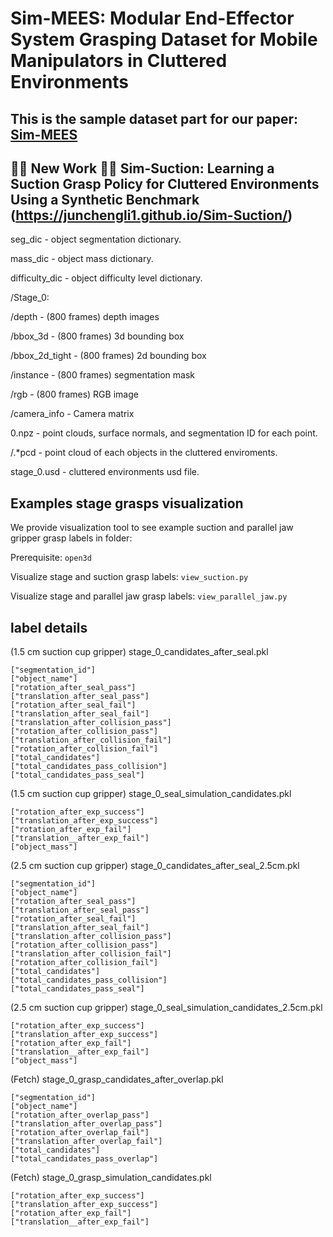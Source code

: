 # Sim-MEES: Modular End-Effector System Grasping Dataset for Mobile Manipulators in Cluttered Environments
## This is the sample dataset part for our paper: [Sim-MEES](https://drive.google.com/drive/folders/1CsWiaqe5LZzFyYPZLGWx-tOw7704hXul?usp=share_link)
## :rocket::rocket: New Work :rocket::rocket: Sim-Suction: Learning a Suction Grasp Policy for Cluttered Environments Using a Synthetic Benchmark (https://junchengli1.github.io/Sim-Suction/)

seg_dic - object segmentation dictionary.

mass_dic - object mass dictionary.

difficulty_dic - object difficulty level dictionary.


/Stage_0: 

/depth - (800 frames) depth images

/bbox_3d - (800 frames) 3d bounding box 

/bbox_2d_tight - (800 frames) 2d bounding box 

/instance - (800 frames) segmentation mask 

/rgb - (800 frames) RGB image 

/camera_info - Camera matrix

0.npz - point clouds, surface normals, and segmentation ID for each point.

/.*pcd - point cloud of each objects in the cluttered enviroments.

stage_0.usd - cluttered environments usd file.


## Examples stage grasps visualization 

We provide visualization tool to see example suction and parallel jaw gripper grasp labels in folder:

Prerequisite: ```open3d```

Visualize stage and suction grasp labels: ```view_suction.py ```

Visualize stage and parallel jaw grasp labels: ```view_parallel_jaw.py ```





## label details



(1.5 cm suction cup gripper) stage_0_candidates_after_seal.pkl 
```
["segmentation_id"]
["object_name"]
["rotation_after_seal_pass"]
["translation_after_seal_pass"]
["rotation_after_seal_fail"]
["translation_after_seal_fail"]
["translation_after_collision_pass"]
["rotation_after_collision_pass"]
["translation_after_collision_fail"]
["rotation_after_collision_fail"]
["total_candidates"] 
["total_candidates_pass_collision"]
["total_candidates_pass_seal"]
```
(1.5 cm suction cup gripper) stage_0_seal_simulation_candidates.pkl
```
["rotation_after_exp_success"]
["translation_after_exp_success"]
["rotation_after_exp_fail"]
["translation__after_exp_fail"]
["object_mass"]
```


(2.5 cm suction cup gripper) stage_0_candidates_after_seal_2.5cm.pkl  
```
["segmentation_id"]
["object_name"]
["rotation_after_seal_pass"]
["translation_after_seal_pass"]
["rotation_after_seal_fail"]
["translation_after_seal_fail"]
["translation_after_collision_pass"]
["rotation_after_collision_pass"]
["translation_after_collision_fail"]
["rotation_after_collision_fail"]
["total_candidates"] 
["total_candidates_pass_collision"]
["total_candidates_pass_seal"]
```
(2.5 cm suction cup gripper) stage_0_seal_simulation_candidates_2.5cm.pkl
```
["rotation_after_exp_success"]
["translation_after_exp_success"]
["rotation_after_exp_fail"]
["translation__after_exp_fail"]
["object_mass"]
```
(Fetch) stage_0_grasp_candidates_after_overlap.pkl
```
["segmentation_id"]
["object_name"]
["rotation_after_overlap_pass"]
["translation_after_overlap_pass"]
["rotation_after_overlap_fail"]
["translation_after_overlap_fail"]
["total_candidates"]
["total_candidates_pass_overlap"] 

```
(Fetch) stage_0_grasp_simulation_candidates.pkl
```
["rotation_after_exp_success"]
["translation_after_exp_success"]
["rotation_after_exp_fail"]
["translation__after_exp_fail"]
```


